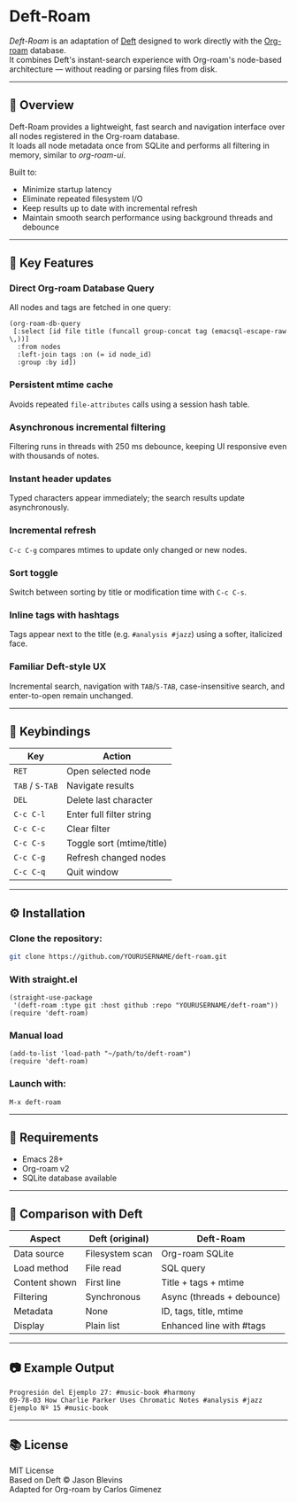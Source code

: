 # Deft-Roam

*Deft-Roam* is an adaptation of [Deft](https://github.com/jrblevin/deft) designed to work directly with the [Org-roam](https://github.com/org-roam/org-roam) database.  
It combines Deft's instant-search experience with Org-roam's node-based architecture — without reading or parsing files from disk.

---

## 📄 Overview

Deft-Roam provides a lightweight, fast search and navigation interface over all nodes registered in the Org-roam database.  
It loads all node metadata once from SQLite and performs all filtering in memory, similar to *org-roam-ui*.

Built to:
- Minimize startup latency  
- Eliminate repeated filesystem I/O  
- Keep results up to date with incremental refresh  
- Maintain smooth search performance using background threads and debounce  

---

## 🚀 Key Features

### Direct Org-roam Database Query
All nodes and tags are fetched in one query:
```elisp
(org-roam-db-query
 [:select [id file title (funcall group-concat tag (emacsql-escape-raw \,))]
  :from nodes
  :left-join tags :on (= id node_id)
  :group :by id])
```

### Persistent mtime cache
Avoids repeated `file-attributes` calls using a session hash table.

### Asynchronous incremental filtering
Filtering runs in threads with 250 ms debounce, keeping UI responsive even with thousands of notes.

### Instant header updates
Typed characters appear immediately; the search results update asynchronously.

### Incremental refresh
`C-c C-g` compares mtimes to update only changed or new nodes.

### Sort toggle
Switch between sorting by title or modification time with `C-c C-s`.

### Inline tags with hashtags
Tags appear next to the title (e.g. `#analysis #jazz`) using a softer, italicized face.

### Familiar Deft-style UX
Incremental search, navigation with `TAB`/`S-TAB`, case-insensitive search, and enter-to-open remain unchanged.

---

## 🧭 Keybindings

| Key           | Action                          |
|---------------|---------------------------------|
| `RET`         | Open selected node              |
| `TAB` / `S-TAB` | Navigate results              |
| `DEL`         | Delete last character           |
| `C-c C-l`     | Enter full filter string        |
| `C-c C-c`     | Clear filter                    |
| `C-c C-s`     | Toggle sort (mtime/title)       |
| `C-c C-g`     | Refresh changed nodes           |
| `C-c C-q`     | Quit window                     |

---

## ⚙️ Installation

### Clone the repository:

```bash
git clone https://github.com/YOURUSERNAME/deft-roam.git
```

### With straight.el

```elisp
(straight-use-package
 '(deft-roam :type git :host github :repo "YOURUSERNAME/deft-roam"))
(require 'deft-roam)
```

### Manual load

```elisp
(add-to-list 'load-path "~/path/to/deft-roam")
(require 'deft-roam)
```

### Launch with:

```elisp
M-x deft-roam
```

---

## 🧩 Requirements

- Emacs 28+
- Org-roam v2
- SQLite database available

---

## 🧠 Comparison with Deft

| Aspect         | Deft (original)        | Deft-Roam                      |
|----------------|------------------------|--------------------------------|
| Data source    | Filesystem scan        | Org-roam SQLite                |
| Load method    | File read              | SQL query                      |
| Content shown  | First line             | Title + tags + mtime           |
| Filtering      | Synchronous            | Async (threads + debounce)     |
| Metadata       | None                   | ID, tags, title, mtime         |
| Display        | Plain list             | Enhanced line with #tags       |

---

## 📷 Example Output

```
Progresión del Ejemplo 27: #music-book #harmony
09-78-03 How Charlie Parker Uses Chromatic Notes #analysis #jazz
Ejemplo Nº 15 #music-book
```

---

## 📚 License

MIT License  
Based on Deft © Jason Blevins  
Adapted for Org-roam by Carlos Gimenez
